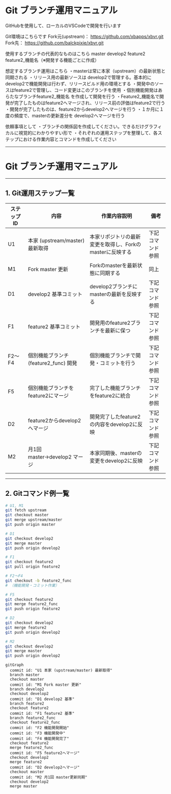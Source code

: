 # Git ブランチ運用マニュアル
GitHubを使用して、ローカルのVSCodeで開発を行います

Git環境はこちらです
Fork元(upstream)： https://github.com/xbapps/xbvr.git
Fork先： https://github.com/balckpixie/xbvr.git

使用するブランチの代表的なものはこちら
  master
  develop2
  feature2
  feature2_機能名（※開発する機能ごとに作成）

想定するブランチ運用はこちら
・masterは常に本家（upstream）の最新状態と同期される
・リリース用の最新ソースは develop2で管理する。基本的にdevelop2で機能開発は行わず、リリースビルド用の環境とする
・開発中のソースはfeature2で管理し、コード変更はこのブランチを使用
・個別機能開発はあらたなブランチfeature2_機能名 を作成して開発を行う
・Feature2_機能名で開発が完了したものはfeature2へマージされ、リリース前の評価はfeature2で行う
・開発が完了したものは、feature2からdevelop2へマージを行う
・１か月に１度の頻度で、masterの更新差分を develop2へマージを行う

依頼事項として
・ブランチの関係図を作成してください。できるだけグラフィカルに視覚的にわかりやすい形で
・それぞれの運用ステップを整理して、各ステップにおける作業内容とコマンドを作成してください

---

# Git ブランチ運用マニュアル

---

## 1. Git運用ステップ一覧

| ステップID | 内容                           | 作業内容説明                        | 備考                   |
|------------|------------------------------|---------------------------------|------------------------|
| U1         | 本家 (upstream/master) 最新取得 | 本家リポジトリの最新変更を取得し、Forkのmasterに反映する | 下記コマンド参照        |
| M1         | Fork master 更新              | Forkのmasterを最新状態に同期する    | 同上                   |
| D1         | develop2 基準コミット         | develop2ブランチにmasterの最新を反映する | 下記コマンド参照        |
| F1         | feature2 基準コミット         | 開発用のfeature2ブランチを最新に保つ | 下記コマンド参照        |
| F2〜F4     | 個別機能ブランチ(feature2_func) 開発 | 個別機能ブランチで開発・コミットを行う | 下記コマンド参照        |
| F5         | 個別機能ブランチをfeature2にマージ | 完了した機能ブランチをfeature2に統合 | 下記コマンド参照        |
| D2         | feature2からdevelop2へマージ  | 開発完了したfeature2の内容をdevelop2に反映 | 下記コマンド参照        |
| M2         | 月1回 master→develop2 マージ | 本家同期後、masterの変更をdevelop2に反映 | 下記コマンド参照        |

---

## 2. Gitコマンド例一覧

```bash
# U1, M1
git fetch upstream
git checkout master
git merge upstream/master
git push origin master

# D1
git checkout develop2
git merge master
git push origin develop2

# F1
git checkout feature2
git pull origin feature2

# F2〜F4
git checkout -b feature2_func
# （機能開発・コミット作業）

# F5
git checkout feature2
git merge feature2_func
git push origin feature2

# D2
git checkout develop2
git merge feature2
git push origin develop2

# M2
git checkout develop2
git merge master
git push origin develop2

```
```mermaid
gitGraph
  commit id: "U1 本家 (upstream/master) 最新取得"
  branch master
  checkout master
  commit id: "M1 Fork master 更新"
  branch develop2
  checkout develop2
  commit id: "D1 develop2 基準"
  branch feature2
  checkout feature2
  commit id: "F1 feature2 基準"
  branch feature2_func
  checkout feature2_func
  commit id: "F2 機能開発開始"
  commit id: "F3 機能開発中"
  commit id: "F4 機能開発完了"
  checkout feature2
  merge feature2_func
  commit id: "F5 feature2へマージ"
  checkout develop2
  merge feature2
  commit id: "D2 develop2へマージ"
  checkout master
  commit id: "M2 月1回 master更新同期"
  checkout develop2
  merge master
